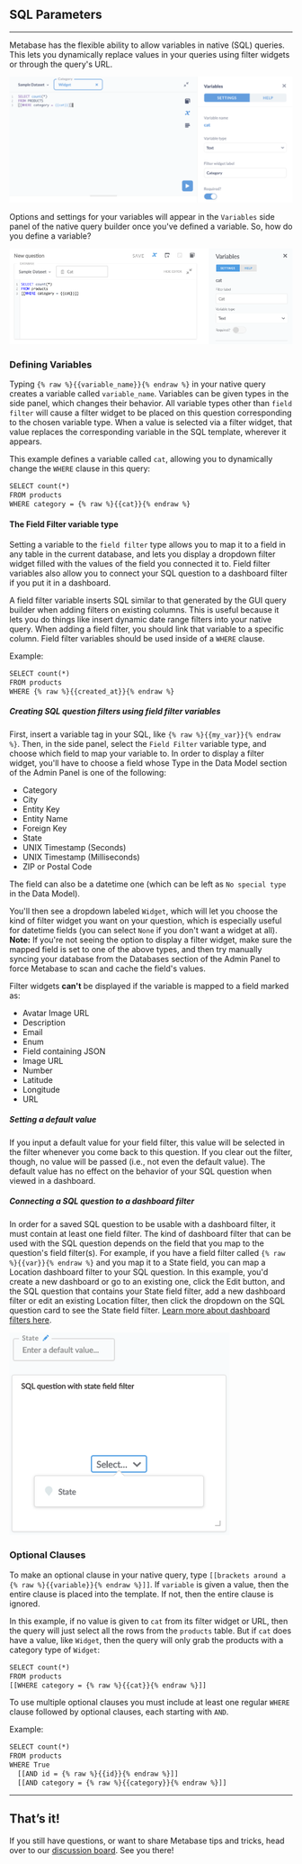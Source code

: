 
## SQL Parameters
---
Metabase has the flexible ability to allow variables in native (SQL) queries. This lets you dynamically replace values in your queries using filter widgets or through the query's URL.

![Variables](images/sql-parameters/02-widget.png)

Options and settings for your variables will appear in the `Variables` side panel of the native query builder once you've defined a variable. So, how do you define a variable?

![Variables](images/sql-parameters/01-variables.png)

### Defining Variables
Typing `{% raw %}{{variable_name}}{% endraw %}` in your native query creates a variable called `variable_name`. Variables can be given types in the side panel, which changes their behavior. All variable types other than `field filter` will cause a filter widget to be placed on this question corresponding to the chosen variable type. When a value is selected via a filter widget, that value replaces the corresponding variable in the SQL template, wherever it appears.

This example defines a variable called `cat`, allowing you to dynamically change the `WHERE` clause in this query:

```
SELECT count(*)
FROM products
WHERE category = {% raw %}{{cat}}{% endraw %}
```

#### The Field Filter variable type
Setting a variable to the `field filter` type allows you to map it to a field in any table in the current database, and lets you display a dropdown filter widget filled with the values of the field you connected it to. Field filter variables also allow you to connect your SQL question to a dashboard filter if you put it in a dashboard.

A field filter variable inserts SQL similar to that generated by the GUI query builder when adding filters on existing columns. This is useful because it lets you do things like insert dynamic date range filters into your native query. When adding a field filter, you should link that variable to a specific column. Field filter variables should be used inside of a `WHERE` clause.

Example:

```
SELECT count(*)
FROM products
WHERE {% raw %}{{created_at}}{% endraw %}
```

##### Creating SQL question filters using field filter variables
First, insert a variable tag in your SQL, like `{% raw %}{{my_var}}{% endraw %}`. Then, in the side panel, select the `Field Filter` variable type, and choose which field to map your variable to. In order to display a filter widget, you'll have to choose a field whose Type in the Data Model section of the Admin Panel is one of the following:
- Category
- City
- Entity Key
- Entity Name
- Foreign Key
- State
- UNIX Timestamp (Seconds)
- UNIX Timestamp (Milliseconds)
- ZIP or Postal Code

The field can also be a datetime one (which can be left as `No special type` in the Data Model).

You'll then see a dropdown labeled `Widget`, which will let you choose the kind of filter widget you want on your question, which is especially useful for datetime fields (you can select `None` if you don't want a widget at all). **Note:** If you're not seeing the option to display a filter widget, make sure the mapped field is set to one of the above types, and then try manually syncing your database from the Databases section of the Admin Panel to force Metabase to scan and cache the field's values.

Filter widgets **can't** be displayed if the variable is mapped to a field marked as:
- Avatar Image URL
- Description
- Email
- Enum
- Field containing JSON
- Image URL
- Number
- Latitude
- Longitude
- URL

##### Setting a default value
If you input a default value for your field filter, this value will be selected in the filter whenever you come back to this question. If you clear out the filter, though, no value will be passed (i.e., not even the default value). The default value has no effect on the behavior of your SQL question when viewed in a dashboard.

##### Connecting a SQL question to a dashboard filter
In order for a saved SQL question to be usable with a dashboard filter, it must contain at least one field filter. The kind of dashboard filter that can be used with the SQL question depends on the field that you map to the question's field filter(s). For example, if you have a field filter called `{% raw %}{{var}}{% endraw %}` and you map it to a State field, you can map a Location dashboard filter to your SQL question. In this example, you'd create a new dashboard or go to an existing one, click the Edit button, and the SQL question that contains your State field filter, add a new dashboard filter or edit an existing Location filter, then click the dropdown on the SQL question card to see the State field filter. [Learn more about dashboard filters here](08-dashboard-filters.md).

![Field filter](images/sql-parameters/state-field-filter.png)

### Optional Clauses
To make an optional clause in your native query, type  `[[brackets around a {% raw %}{{variable}}{% endraw %}]]`. If `variable` is given a value, then the entire clause is placed into the template. If not, then the entire clause is ignored.

In this example, if no value is given to `cat` from its filter widget or URL, then the query will just select all the rows from the `products` table. But if `cat` does have a value, like `Widget`, then the query will only grab the products with a category type of `Widget`:

```
SELECT count(*)
FROM products
[[WHERE category = {% raw %}{{cat}}{% endraw %}]]
```

To use multiple optional clauses you must include at least one regular `WHERE` clause followed by optional clauses, each starting with `AND`.

Example:

```
SELECT count(*)
FROM products
WHERE True
  [[AND id = {% raw %}{{id}}{% endraw %}]]
  [[AND category = {% raw %}{{category}}{% endraw %}]]
```

---

## That’s it!
If you still have questions, or want to share Metabase tips and tricks, head over to our [discussion board](http://discourse.metabase.com/). See you there!
